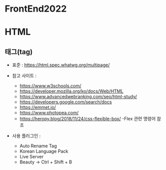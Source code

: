 # FrontEnd2022
# HTML
## 태그(tag)
+ 표준 : https://html.spec.whatwg.org/multipage/
+ 참고 사이트 :
  + https://www.w3schools.com/
  + https://developer.mozilla.org/ko/docs/Web/HTML
  + https://www.advancedwebranking.com/seo/html-study/
  + https://developers.google.com/search/docs
  + https://emmet.io/
  + https://www.photopea.com/
  + https://heropy.blog/2018/11/24/css-flexible-box/ -Flex 관련 명령어 참조

+ 사용 플러그인 :
  + Auto Rename Tag
  + Korean Language Pack
  + Live Server
  + Beauty -> Ctrl + Shift + B